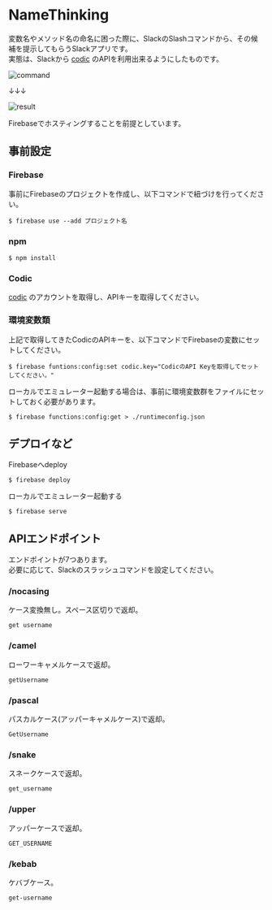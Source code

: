 # NameThinking

変数名やメソッド名の命名に困った際に、SlackのSlashコマンドから、その候補を提示してもらうSlackアプリです。  
実態は、Slackから [codic](https://codic.jp) のAPIを利用出来るようにしたものです。

![command](https://user-images.githubusercontent.com/13757996/53863960-b7553a00-402e-11e9-9374-0c319376c479.png)

↓↓↓

![result](https://user-images.githubusercontent.com/13757996/53863980-c4722900-402e-11e9-8459-6b2cafdb30ff.png)


Firebaseでホスティングすることを前提としています。

## 事前設定

### Firebase

事前にFirebaseのプロジェクトを作成し、以下コマンドで紐づけを行ってください。
```
$ firebase use --add プロジェクト名
```

### npm

```
$ npm install
```

### Codic

[codic](https://codic.jp) のアカウントを取得し、APIキーを取得してください。

### 環境変数類

上記で取得してきたCodicのAPIキーを、以下コマンドでFirebaseの変数にセットしてください。

```
$ firebase funtions:config:set codic.key="CodicのAPI Keyを取得してセットしてください。"
```

ローカルでエミュレーター起動する場合は、事前に環境変数群をファイルにセットしておく必要があります。

```
$ firebase functions:config:get > ./runtimeconfig.json
```

## デプロイなど

Firebaseへdeploy
```
$ firebase deploy
```

ローカルでエミュレーター起動する
```
$ firebase serve
```

## APIエンドポイント

エンドポイントが7つあります。  
必要に応じて、Slackのスラッシュコマンドを設定してください。

### /nocasing

ケース変換無し。スペース区切りで返却。

```
get username
```

### /camel

ローワーキャメルケースで返却。

```
getUsername
```

### /pascal

パスカルケース(アッパーキャメルケース)で返却。

```
GetUsername
```

### /snake

スネークケースで返却。

```
get_username
```

### /upper

アッパーケースで返却。

```
GET_USERNAME
```

### /kebab

ケバブケース。

```
get-username
```